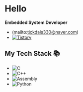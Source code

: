 # Hello

**Embedded System Developer**

- (mailto:tjckdals330@naver.com)
- [![Tistory](https://img.shields.io/badge/Tistory-FF9800?style=flat-square&logo=Web&logoColor=white)](https://maksimcoding.tistory.com/)


## My Tech Stack 📚
- ![C](https://img.shields.io/badge/C-A8B9CC?style=flat-square&logo=C&logoColor=white)
- ![C++](https://img.shields.io/badge/C++-00599C?style=flat-square&logo=C%2B%2B&logoColor=white)
- ![Assembly](https://img.shields.io/badge/Assembly-525252?style=flat-square&logo=AssemblyScript&logoColor=white)
- ![Python](https://img.shields.io/badge/Python-3776AB?style=flat-square&logo=Python&logoColor=white)
